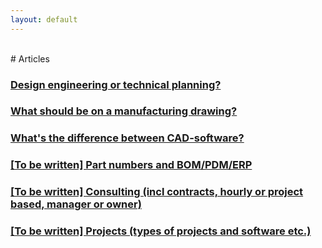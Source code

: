 ```yaml
---
layout: default
---
```


<br> 
# Articles

### <a href="https://hvleifsson.github.io/articles/design_eng_or_tech_plan">Design engineering or technical planning?</a>

### <a href="https://hvleifsson.github.io/articles/what_on_drawing">What should be on a manufacturing drawing?</a>

### <a href="https://hvleifsson.github.io/articles/cad_diff_eng_plan">What's the difference between CAD-software?</a>

### <a href="https://hvleifsson.github.io/articles/part_numbers_BOM_PDM_ERP">[To be written] Part numbers and BOM/PDM/ERP</a> 

### <a href="https://hvleifsson.github.io/articles/consulting">[To be written] Consulting (incl contracts, hourly or project based, manager or owner)</a> 

### <a href="https://hvleifsson.github.io/articles/prj_communicate">[To be written] Projects (types of projects and software etc.)</a> 
















<br> 
 
<br> 
 
<br> 
 
<br> 
 
<br> 
 
<br> 
 
<br> 
 
<br> 
 
<br> 

<br> 
 
<br> 
 
<br> 
 
<br> 
 
<br> 
 
<br> 
 
<br> 
 
<br> 
 
<br> 
